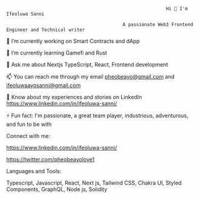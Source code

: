                                                                Hi 👋 I'm Ifeoluwa Sanni
      
                                               A passionate Web3 Frontend Engineer and Technical writer

🔭 I’m currently working on Smart Contracts and dApp

🌱 I’m currently learning Gamefi and Rust

💬 Ask me about Nextjs TypeScript, React, Frontend development

📫 You can reach me through my email pheobeayo@gmail.com and ifeoluwaayosanni@gmail.com

📄 Know about my experiences and stories on LinkedIn https://www.linkedin.com/in/ifeoluwa-sanni/

⚡ Fun fact:  I'm passionate, a great team player, industrious, adventurous, and fun to be with



Connect with me:

https://www.linkedin.com/in/ifeoluwa-sanni/

https://twitter.com/pheobeayolove1

Languages and Tools: 

Typescript, Javascript, React, Next js, Tailwind CSS, Chakra UI, Styled Components, GraphQL, Node js, Solidity


